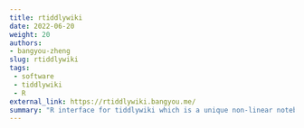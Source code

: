 ```yaml
---
title: rtiddlywiki
date: 2022-06-20
weight: 20
authors:
- bangyou-zheng
slug: rtiddlywiki
tags:
 - software
 - tiddlywiki
 - R
external_link: https://rtiddlywiki.bangyou.me/
summary: "R interface for tiddlywiki which is a unique non-linear notebook for capturing, organising and sharing complex information."
---
```

